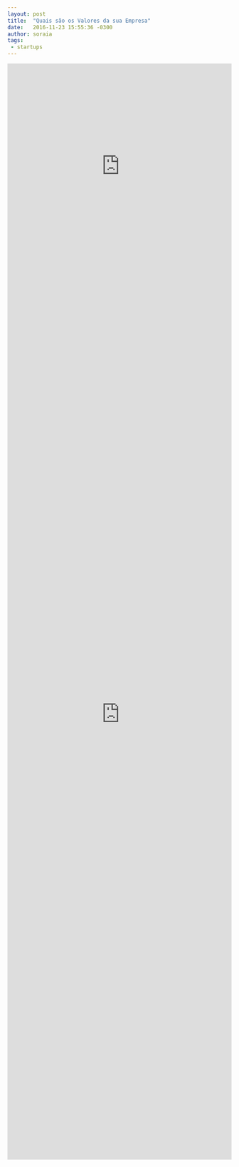 ```yaml
---
layout: post
title:  "Quais são os Valores da sua Empresa"
date:   2016-11-23 15:55:36 -0300
author: soraia
tags: 
 - startups
---
```


<iframe src="https://embed.ted.com/talks/lang/pt-br/simon_sinek_how_great_leaders_inspire_action" width="100%" height="460" frameborder="0" scrolling="no" webkitAllowFullScreen mozallowfullscreen allowFullScreen></iframe>

<iframe src="https://docs.google.com/forms/d/e/1FAIpQLSczzKqh-_H3l7fhmSNMBRXtNCPjJrJXbnBs0dNoTdleOU43Ew/viewform?embedded=true" width="100%" height="2000" frameborder="0" marginheight="0" marginwidth="0">Loading...</iframe>


